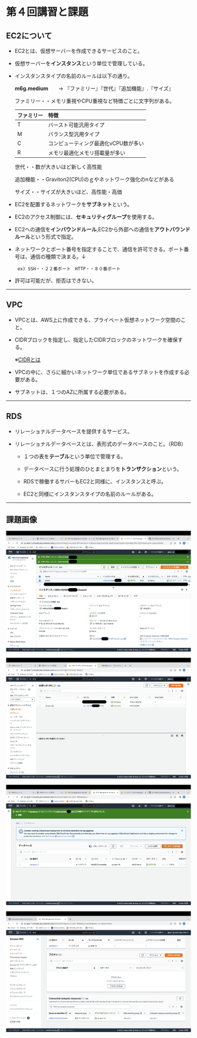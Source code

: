 # 第４回講習と課題

## EC2について

 - EC2とは、仮想サーバーを作成できるサービスのこと。

 - 仮想サーバーを**インスタンス**という単位で管理している。

 - インスタンスタイプの名前のルールは以下の通り。

    **m6g.medium**　　→ 『ファミリー』『世代』『追加機能』.『サイズ』

    ファミリー・・メモリ重視やCPU重視など特徴ごとに文字列がある。

    |ファミリー|特徴|
    |---|---|
    |T|バースト可能汎用タイプ|
    |M|バランス型汎用タイプ|
    |C|コンピューティング最適化vCPU数が多い| 
    |R|メモリ最適化メモリ搭載量が多い|

    世代・・数が大きいほど新しく高性能

    追加機能・・Graviton2(CPU)のｇやネットワーク強化のnなどがある

    サイズ・・サイズが大きいほど、高性能・高価

 - EC2を配置するネットワークを**サブネット**という。

 - EC2のアクセス制御には、**セキュリティグループ**を使用する。

 - EC2への通信を**インバウンドルール**,EC2から外部への通信を**アウトバウンドルール**という形式で指定。

 - ネットワークとポート番号を指定することで、通信を許可できる。ポート番号は、通信の種類で決まる。↓
 
        ex) SSH・・２２番ポート　HTTP・・８０番ポート
    
 - 許可は可能だが、拒否はできない。

-------

## VPC

 - VPCとは、AWS上に作成できる、プライベート仮想ネットワーク空間のこと。

 - CIDRブロックを指定し、指定したCIDRブロックのネットワークを確保する。

    ※[CIDRとは](https://wa3.i-3-i.info/word11990.html)

 - VPCの中に、さらに細かいネットワーク単位であるサブネットを作成する必要がある。

 - サブネットは、１つのAZに所属する必要がある。    

 ------

## RDS 

- リレーショナルデータベースを提供するサービス。

- リレーショナルデータベースとは、表形式のデータベースのこと。（RDB）

    * １つの表を**テーブル**という単位で管理する。

    * データベースに行う処理のひとまとまりを**トランザクション**という。

    * RDSで稼働するサバーもEC2と同様に、インスタンスと呼ぶ。

    * EC2と同様にインスタンスタイプの名前のルールがある。



----
## 課題画像


![lecture04-1](images/lecuture04-1.png)

![lecture04-2](images/lecture04-2.png)

![lecture04-3](images/lecture04-3.png)

![lecture04-4](images/lecture04-4.png)
